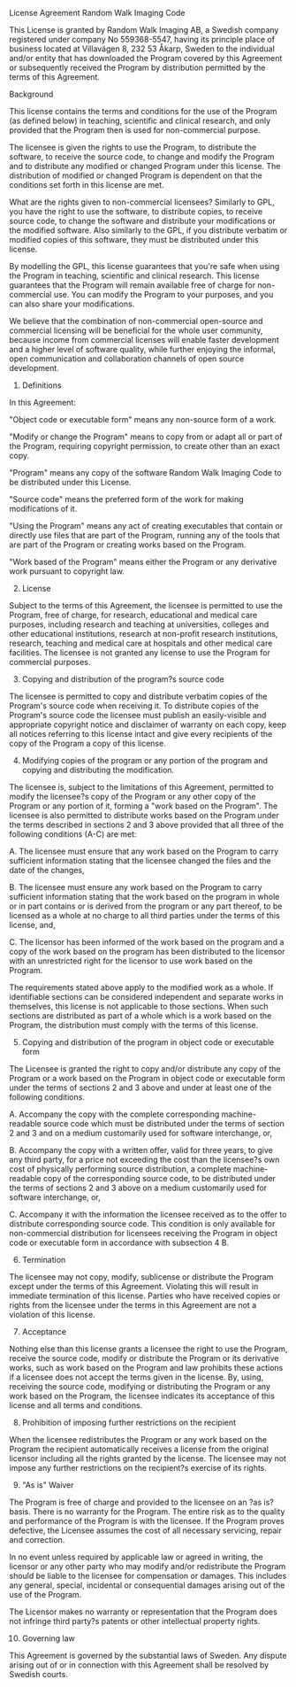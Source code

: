License Agreement Random Walk Imaging Code

This License is granted by Random Walk Imaging AB, a Swedish company registered 
under company No 559368-5547, having its principle place of business located 
at Villavägen 8, 232 53 Åkarp, Sweden to the individual and/or entity that 
has downloaded the Program covered by this Agreement or subsequently 
received the Program by distribution permitted by the terms of 
this Agreement. 

Background

This license contains the terms and conditions for the use of the Program 
(as defined below) in teaching, scientific and clinical research, 
and only provided that the Program then is used for non-commercial purpose. 

The licensee is given the rights to use the Program, to distribute the 
software, to receive the source code, to change and modify the Program and 
to distribute any modified or changed Program under this license. The 
distribution of modified or changed Program is dependent on that the 
conditions set forth in this license are met. 

What are the rights given to non-commercial licensees? Similarly to GPL, 
you have the right to use the software, to distribute copies, to receive 
source code, to change the software and distribute your modifications or 
the modified software. Also similarly to the GPL, if you distribute verbatim 
or modified copies of this software, they must be distributed under this 
license.

By modelling the GPL, this license guarantees that you're safe when using 
the Program in teaching, scientific and clinical research. This 
license guarantees that the Program will remain available free of charge 
for non-commercial use. You can modify the Program to your purposes, and 
you can also share your modifications. 

We believe that the combination of non-commercial open-source and commercial
licensing will be beneficial for the whole user community, because income 
from commercial licenses will enable faster development and a higher level 
of software quality, while further enjoying the informal, open communication
and collaboration channels of open source development.


1. Definitions

In this Agreement:

"Object code or executable form" means any non-source form of a work. 

"Modify or change the Program" means to copy from or adapt all or part of 
the Program, requiring copyright permission, to create other than an exact 
copy. 

"Program" means any copy of the software Random Walk Imaging Code to be 
distributed under this License. 

"Source code" means the preferred form of the work for making modifications
of it. 

"Using the Program" means any act of creating executables that contain or 
directly use files that are part of the Program, running any of the tools 
that are part of the Program or creating works based on the Program. 

"Work based of the Program" means either the Program or any derivative work 
pursuant to copyright law.



2. License

Subject to the terms of this Agreement, the licensee is permitted to use 
the Program, free of charge, for research, educational and medical care 
purposes, including research and teaching at universities, colleges and 
other educational institutions, research at non-profit research institutions, 
research, teaching and medical care at hospitals and other medical care 
facilities. The licensee is not granted any license to use the Program 
for commercial purposes. 



3. Copying and distribution of the program?s source code

The licensee is permitted to copy and distribute verbatim copies of the 
Program's source code when receiving it. To distribute copies of the 
Program's source code the licensee must publish an easily-visible and 
appropriate copyright notice and disclaimer of warranty on each copy, keep 
all notices referring to this license intact and give every recipients of 
the copy of the Program a copy of this license. 



4. Modifying copies of the program or any portion of the program and 
   copying and distributing the modification. 

The licensee is, subject to the limitations of this Agreement, permitted to
modify the licensee?s copy of the Program or any other copy of the Program 
or any portion of it, forming a "work based on the Program". The licensee 
is also permitted to distribute works based on the Program under the terms
described in sections 2 and 3 above provided that all three of the following
conditions (A-C) are met: 

A. The licensee must ensure that any work based on the Program to carry 
   sufficient information stating that the licensee changed the files and 
   the date of the changes,  

B. The licensee must ensure any work based on the Program to carry 
   sufficient information stating that the work based on the program in 
   whole or in part contains or is derived from the program or any part 
   thereof, to be licensed as a whole at no charge to all third parties 
   under the terms of this license, and, 

C. The licensor has been informed of the work based on the program and a 
   copy of the work based on the program has been distributed to the 
   licensor with an unrestricted right for the licensor to use work based 
   on the Program.

The requirements stated above apply to the modified work as a whole. If 
identifiable sections can be considered independent and separate works in 
themselves, this license is not applicable to those sections. When such 
sections are distributed as part of a whole which is a work based on the 
Program, the distribution must comply with the terms of this license. 



5. Copying and distribution of the program in object code or 
   executable form 

The Licensee is granted the right to copy and/or distribute any copy of the
Program or a work based on the Program in object code or executable form 
under the terms of sections 2 and 3 above and under at least one of the 
following conditions. 

A. Accompany the copy with the complete corresponding machine-readable 
   source code which must be distributed under the terms of section 2 and 3 
   and on a medium customarily used for software interchange, or, 

B. Accompany the copy with a written offer, valid for three years, to give 
   any third party, for a price not exceeding the cost than the licensee?s
   own cost of physically performing source distribution, a complete
   machine-readable copy of the corresponding source code, to be distributed
   under the terms of sections 2 and 3 above on a medium customarily used 
   for software interchange, or, 

C. Accompany it with the information the licensee received as to the offer 
   to distribute corresponding source code. This condition is only available
   for non-commercial distribution for licensees receiving the Program in 
   object code or executable form in accordance with subsection 4 B.



6. Termination

The licensee may not copy, modify, sublicense or distribute the Program 
except under the terms of this Agreement. Violating this will result in 
immediate termination of this license.  Parties who have received copies or 
rights from the licensee under the terms in this Agreement are not a 
violation of this license. 



7. Acceptance

Nothing else than this license grants a licensee the right to use the 
Program, receive the source code, modify or distribute the Program or its 
derivative works, such as work based on the Program and law prohibits these 
actions if a licensee does not accept the terms given in the license. By, 
using, receiving the source code, modifying or distributing the Program or 
any work based on the Program, the licensee indicates its acceptance of 
this license and all terms and conditions. 



8. Prohibition of imposing further restrictions on the recipient

When the licensee redistributes the Program or any work based on the 
Program the recipient automatically receives a license from the original 
licensor including all the rights granted by the license. The licensee may 
not impose any further restrictions on the recipient?s exercise of its 
rights.  



9. "As is" Waiver 

The Program is free of charge and provided to the licensee on an ?as is? 
basis. There is no warranty for the Program. The entire risk as to the 
quality and performance of the Program is with the licensee. If the Program 
proves defective, the Licensee assumes the cost of all necessary servicing, 
repair and correction. 

In no event unless required by applicable law or agreed in writing, the 
licensor or any other party who may modify and/or redistribute the Program 
should be liable to the licensee for compensation or damages. This includes 
any general, special, incidental or consequential damages arising out of 
the use of the Program. 

The Licensor makes no warranty or representation that the Program does not 
infringe third party?s patents or other intellectual property rights.



10. Governing law

This Agreement is governed by the substantial laws of Sweden. Any dispute 
arising out of or in connection with this Agreement shall be resolved by 
Swedish courts.   



